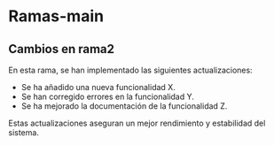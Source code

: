 # Ramas-main

## Cambios en rama2

En esta rama, se han implementado las siguientes actualizaciones:

- Se ha añadido una nueva funcionalidad X.
- Se han corregido errores en la funcionalidad Y.
- Se ha mejorado la documentación de la funcionalidad Z.

Estas actualizaciones aseguran un mejor rendimiento y estabilidad del sistema.
